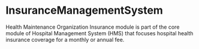 # InsuranceManagementSystem
Health Maintenance Organization Insurance module is part of the core module of Hospital Management System (HMS) that focuses hospital health insurance coverage for a monthly or annual fee.
